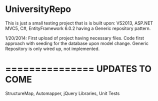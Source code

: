 UniversityRepo
==============

This is just a small testing project that is is built upon: VS2013, ASP.NET MVC5, C#, EntityFramework 6.0.2 having a Generic repository pattern.

1/20/2014:
First upload of project having necessary files. Code first approach with seeding for the database upon model change. Generic Repository is only wired up, not implemented.


===============
UPDATES TO COME
===============

StructureMap,
Automapper,
jQuery Libraries,
Unit Tests
